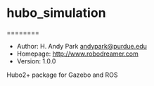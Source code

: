 # hubo_simulation
========

* Author: H. Andy Park <andypark@purdue.edu>
* Homepage: http://www.robodreamer.com
* Version: 1.0.0

Hubo2+ package for Gazebo and ROS
